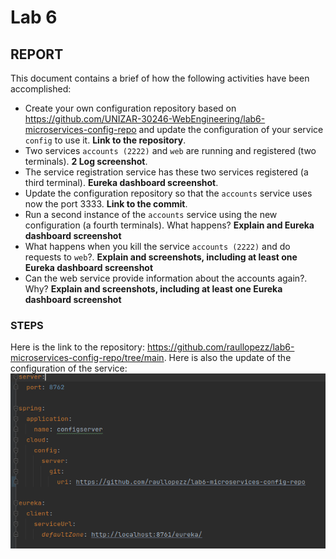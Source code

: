 # Lab 6

## REPORT
This document contains a brief of how the following activities have been accomplished:

- Create your own configuration repository based on <https://github.com/UNIZAR-30246-WebEngineering/lab6-microservices-config-repo>
  and update the configuration of your service `config` to use it. **Link to the repository**.
- Two services `accounts (2222)` and `web` are running and registered (two terminals). **2 Log screenshot**.
- The service registration service has these two services registered (a third terminal). **Eureka dashboard screenshot**.
- Update the configuration repository so that the `accounts` service uses now the port 3333. **Link to the commit**.
- Run a second instance of the `accounts` service using the new configuration (a fourth terminals). What happens? **Explain and Eureka dashboard screenshot**
- What happens when you kill the service `accounts (2222)` and do requests to `web`?. **Explain and screenshots, including at least one Eureka dashboard screenshot**
- Can the web service provide information about the accounts again?. Why? **Explain and screenshots, including at least one Eureka dashboard screenshot**

### STEPS
Here is the link to the repository: <https://github.com/raullopezz/lab6-microservices-config-repo/tree/main>. Here is 
also the update of the configuration of the service:
![image](/docs/configServer.png)

